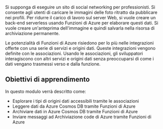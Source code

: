 Si supponga di eseguire un sito di social networking per professionisti. Si consente agli utenti di caricare le immagini delle foto ritratto da pubblicare nei profili. Per ridurre il carico di lavoro sul server Web, si vuole creare un back-end serverless usando Funzioni di Azure per elaborare questi dati. Si vuole creare un'anteprima dell'immagine e quindi salvarla nella risorsa di archiviazione permanente. 

Le potenzialità di Funzioni di Azure risiedono per lo più nelle integrazioni offerte con una serie di servizi e origini dati. Queste integrazioni vengono definite con le associazioni. Usando le associazioni, gli sviluppatori interagiscono con altri servizi e origini dati senza preoccuparsi di come i dati vengano trasmessi verso e dalla funzione.

## <a name="learning-objectives"></a>Obiettivi di apprendimento

In questo modulo verrà descritto come:

- Esplorare i tipi di origini dati accessibili tramite le associazioni
- Leggere dati da Azure Cosmos DB tramite Funzioni di Azure
- Archiviare dati in Azure Cosmos DB tramite Funzioni di Azure
- Inviare messaggi ad Archiviazione code di Azure tramite Funzioni di Azure
